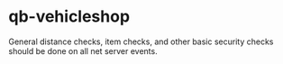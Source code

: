 # qb-vehicleshop
General distance checks, item checks, and other basic security checks should be done on all net server events.